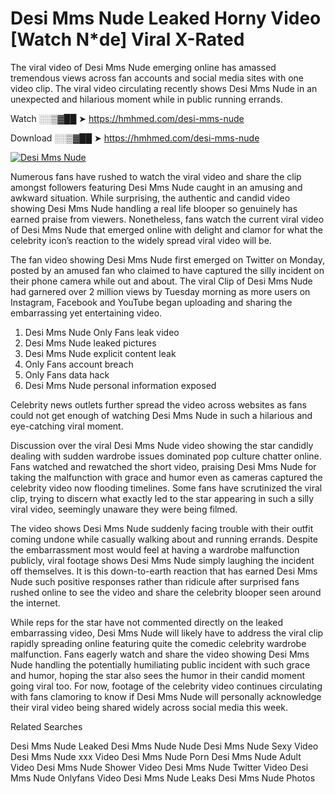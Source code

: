 ﻿# Desi Mms Nude Leaked Horny Video [Watch N*de] Viral X-Rated

The viral video of ﻿Desi Mms Nude emerging online has amassed tremendous views across fan accounts and social media sites with one video clip. The viral video circulating recently shows ﻿Desi Mms Nude in an unexpected and hilarious moment while in public running errands. 

Watch ░░▒▓██ ➤ https://hmhmed.com/desi-mms-nude

Download ░░▒▓██ ➤ https://hmhmed.com/desi-mms-nude

[![Desi Mms Nude](https://i.imgur.com/dJHk4Zq.gif)](https://hmhmed.com/desi-mms-nude)

Numerous fans have rushed to watch the viral video and share the clip amongst followers featuring ﻿Desi Mms Nude caught in an amusing and awkward situation. While surprising, the authentic and candid video showing ﻿Desi Mms Nude handling a real life blooper so genuinely has earned praise from viewers. Nonetheless, fans watch the current viral video of ﻿Desi Mms Nude that emerged online with delight and clamor for what the celebrity icon’s reaction to the widely spread viral video will be.

The fan video showing ﻿Desi Mms Nude first emerged on Twitter on Monday, posted by an amused fan who claimed to have captured the silly incident on their phone camera while out and about. The viral Clip of ﻿Desi Mms Nude had garnered over 2 million views by Tuesday morning as more users on Instagram, Facebook and YouTube began uploading and sharing the embarrassing yet entertaining video. 

1. ﻿Desi Mms Nude Only Fans leak video
2. ﻿Desi Mms Nude leaked pictures
3. ﻿Desi Mms Nude explicit content leak
4. Only Fans account breach
5. Only Fans data hack
6. ﻿Desi Mms Nude personal information exposed

Celebrity news outlets further spread the video across websites as fans could not get enough of watching ﻿Desi Mms Nude in such a hilarious and eye-catching viral moment. 

Discussion over the viral ﻿Desi Mms Nude video showing the star candidly dealing with sudden wardrobe issues dominated pop culture chatter online. Fans watched and rewatched the short video, praising ﻿Desi Mms Nude for taking the malfunction with grace and humor even as cameras captured the celebrity video now flooding timelines. Some fans have scrutinized the viral clip, trying to discern what exactly led to the star appearing in such a silly viral video, seemingly unaware they were being filmed.

The video shows ﻿Desi Mms Nude suddenly facing trouble with their outfit coming undone while casually walking about and running errands. Despite the embarrassment most would feel at having a wardrobe malfunction publicly, viral footage shows ﻿Desi Mms Nude simply laughing the incident off themselves. It is this down-to-earth reaction that has earned ﻿Desi Mms Nude such positive responses rather than ridicule after surprised fans rushed online to see the video and share the celebrity blooper seen around the internet.  

While reps for the star have not commented directly on the leaked embarrassing video, ﻿Desi Mms Nude will likely have to address the viral clip rapidly spreading online featuring quite the comedic celebrity wardrobe malfunction. Fans eagerly watch and share the video showing ﻿Desi Mms Nude handling the potentially humiliating public incident with such grace and humor, hoping the star also sees the humor in their candid moment going viral too. For now, footage of the celebrity video continues circulating with fans clamoring to know if ﻿Desi Mms Nude will personally acknowledge their viral video being shared widely across social media this week.

Related Searches

﻿Desi Mms Nude Leaked
﻿Desi Mms Nude Nude
﻿Desi Mms Nude Sexy Video
﻿Desi Mms Nude xxx Video
﻿Desi Mms Nude Porn
﻿Desi Mms Nude Adult Video
﻿Desi Mms Nude Shower Video
﻿Desi Mms Nude Twitter Video
﻿Desi Mms Nude Onlyfans Video
﻿Desi Mms Nude Leaks
﻿Desi Mms Nude Photos